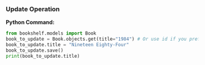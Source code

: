 
### Update Operation

**Python Command:**

```python
from bookshelf.models import Book
book_to_update = Book.objects.get(title="1984") # Or use id if you prefer: Book.objects.get(id=1)
book_to_update.title = "Nineteen Eighty-Four"
book_to_update.save()
print(book_to_update.title)
